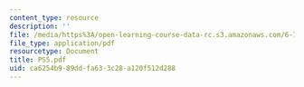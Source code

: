 ```yaml
---
content_type: resource
description: ''
file: /media/https%3A/open-learning-course-data-rc.s3.amazonaws.com/6-780-semiconductor-manufacturing-spring-2003/ca6254b989ddfa633c28a120f512d288_PS5.pdf
file_type: application/pdf
resourcetype: Document
title: PS5.pdf
uid: ca6254b9-89dd-fa63-3c28-a120f512d288
---
```

